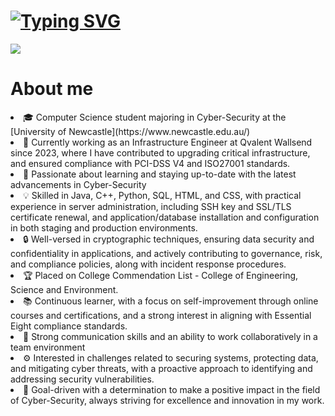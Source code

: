 # [![Typing SVG](https://readme-typing-svg.demolab.com/?font=Comfortaa&pause=1000&color=E2E2E2&lines=Ebrahim+Gulamali;Cyber-Security+Specialist;Governance+Risk+and+Compliance)](https://git.io/typing-svg)

<img src="images/banner.png">

# About me

<li> 🎓 Computer Science student majoring in Cyber-Security at the [University of Newcastle](https://www.newcastle.edu.au/) </li>
<li> 🔭 Currently working as an Infrastructure Engineer at Qvalent Wallsend since 2023, where I have contributed to upgrading critical infrastructure, and ensured compliance with PCI-DSS V4 and ISO27001 standards. </li>
<li> 🌱 Passionate about learning and staying up-to-date with the latest advancements in Cyber-Security </li>
<li> 💡 Skilled in Java, C++, Python, SQL, HTML, and CSS, with practical experience in server administration, including SSH key and SSL/TLS certificate renewal, and application/database installation and configuration in both staging and production environments. </li>
<li> 🔒 Well-versed in cryptographic techniques, ensuring data security and confidentiality in applications, and actively contributing to governance, risk, and compliance policies, along with incident response procedures. </li>
<li> 🏆 Placed on College Commendation List - College of Engineering, Science and Environment. </li>
<li> 📚 Continuous learner, with a focus on self-improvement through online courses and certifications, and a strong interest in aligning with Essential Eight compliance standards. </li>
<li> 💬 Strong communication skills and an ability to work collaboratively in a team environment </li>
<li> ⚙️ Interested in challenges related to securing systems, protecting data, and mitigating cyber threats, with a proactive approach to identifying and addressing security vulnerabilities. </li>
<li> 🎯 Goal-driven with a determination to make a positive impact in the field of Cyber-Security, always striving for excellence and innovation in my work. </li>

